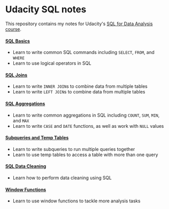 # Udacity SQL notes

This repository contains my notes for Udacity's [SQL for Data Analysis course](https://www.udacity.com/course/sql-for-data-analysis--ud198).

#### [SQL Basics](https://github.com/jessicastow/SQL/blob/main/basic_sql.sql)
- Learn to write common SQL commands including `SELECT`, `FROM`, and `WHERE`
- Learn to use logical operators in SQL


#### [SQL Joins](https://github.com/jessicastow/SQL/blob/main/sql_joins.sql)
- Learn to write `INNER JOIN`s to combine data from multiple tables
- Learn to write `LEFT JOIN`s to combine data from multiple tables


#### [SQL Aggregations](https://github.com/jessicastow/SQL/blob/main/sql_aggregations.sql)
- Learn to write common aggregations in SQL including `COUNT`, `SUM`, `MIN`, and `MAX`
- Learn to write `CASE` and `DATE` functions, as well as work with `NULL` values


#### [Subqueries and Temp Tables](https://github.com/jessicastow/SQL/blob/main/sql_subqueries_and_temporary_tables.sql)
- Learn to write subqueries to run multiple queries together
- Learn to use temp tables to access a table with more than one query


#### [SQL Data Cleaning]()
- Learn how to perform data cleaning using SQL


#### [Window Functions]()
- Learn to use window functions to tackle more analysis tasks
